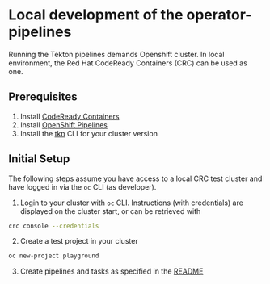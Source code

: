# Local development of the operator-pipelines

Running the Tekton pipelines demands Openshift cluster. 
In local environment, the Red Hat CodeReady Containers (CRC) can be used as one.

## Prerequisites

1. Install [CodeReady Containers](https://code-ready.github.io/crc/#installation_gsg)
2. Install [OpenShift Pipelines](https://docs.openshift.com/container-platform/4.7/cicd/pipelines/installing-pipelines.html)
3. Install the [tkn](https://console-openshift-console.apps-crc.testing/command-line-tools) CLI for your cluster version

## Initial Setup
The following steps assume you have access to a local CRC test cluster and have
logged in via the `oc` CLI (as developer).

1. Login to your cluster with `oc` CLI. Instructions (with  credentials)
are displayed on the cluster start,  or can be retrieved with 
```bash
crc console --credentials
```

2. Create a test project in your cluster

```bash
oc new-project playground
```

3. Create pipelines and tasks as specified in the [README](../README.md)